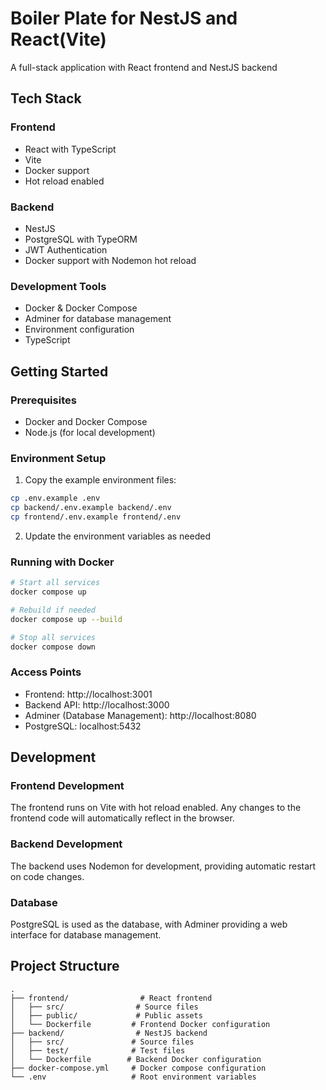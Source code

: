 # Boiler Plate for NestJS and React(Vite) 
A full-stack application with React frontend and NestJS backend

## Tech Stack

### Frontend
- React with TypeScript
- Vite
- Docker support
- Hot reload enabled

### Backend
- NestJS
- PostgreSQL with TypeORM
- JWT Authentication
- Docker support with Nodemon hot reload

### Development Tools
- Docker & Docker Compose
- Adminer for database management
- Environment configuration
- TypeScript

## Getting Started

### Prerequisites
- Docker and Docker Compose
- Node.js (for local development)

### Environment Setup
1. Copy the example environment files:
```bash
cp .env.example .env
cp backend/.env.example backend/.env
cp frontend/.env.example frontend/.env
```

2. Update the environment variables as needed

### Running with Docker
```bash
# Start all services
docker compose up

# Rebuild if needed
docker compose up --build

# Stop all services
docker compose down
```

### Access Points
- Frontend: http://localhost:3001
- Backend API: http://localhost:3000
- Adminer (Database Management): http://localhost:8080
- PostgreSQL: localhost:5432

## Development

### Frontend Development
The frontend runs on Vite with hot reload enabled. Any changes to the frontend code will automatically reflect in the browser.

### Backend Development
The backend uses Nodemon for development, providing automatic restart on code changes.

### Database
PostgreSQL is used as the database, with Adminer providing a web interface for database management.

## Project Structure
```
.
├── frontend/                # React frontend
│   ├── src/                # Source files
│   ├── public/             # Public assets
│   └── Dockerfile         # Frontend Docker configuration
├── backend/                # NestJS backend
│   ├── src/               # Source files
│   ├── test/              # Test files
│   └── Dockerfile        # Backend Docker configuration
├── docker-compose.yml     # Docker compose configuration
└── .env                   # Root environment variables
``` 